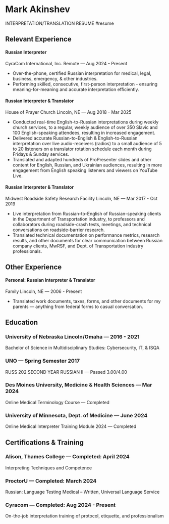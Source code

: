 # Mark Akinshev
INTERPRETATION/TRANSLATION RESUME
#resume 
## Relevant Experience

#### Russian Interpreter
CyraCom International, Inc.
Remote — Aug 2024 - Present
- Over-the-phone, certified Russian interpretation for medical, legal, business, emergency, & other industries.
- Performing skilled, consecutive, first-person interpretation - ensuring meaning-for-meaning and accurate interpretation efficiently.
#### Russian Interpreter & Translator
House of Prayer Church 
Lincoln, NE — Aug 2018 - Mar 2025
- Conducted real-time English-to-Russian interpretations during weekly church services, to a regular, weekly audience of over 350 Slavic and 100 English-speaking attendees, resulting in increased engagement.
- Delivered accurate Russian-to-English & English-to-Russian interpretation over live audio-receivers (radios) to a small audience of 5 to 20 listeners on a translator rotation schedule each month during Fridays & Sunday services.
- Translated and adapted hundreds of ProPresenter slides and other content for English, Russian, and Ukrainian audiences, resulting in more engagement from English speaking listeners and viewers on YouTube Live.
#### Russian Interpreter & Translator
Midwest Roadside Safety Research Facility
Lincoln, NE — Mar 2017 - Oct 2019
- Live interpretation from Russian-to-English of Russian-speaking clients in the Department of Transportation industry, to professors and collaborators during roadside-crash tests, meetings, and technical conversations on roadside-barrier research.
- Translated technical documentation on performance metrics, research results, and other documents for clear communication between Russian company clients, MwRSF, and Dept. of Transportation industry professionals.

## Other Experience

#### Personal: Russian Interpreter & Translator
Family
Lincoln, NE — 2006 - Present
- Translated work documents, taxes, forms, and other documents for my parents — anything from federal forms to casual conversation.

## Education

### University of Nebraska Lincoln/Omaha — 2016 - 2021
Bachelor of Science in Multidisciplinary Studies: Cybersecurity, IT, & ISQA
### UNO — Spring Semester 2017 
RUSS 202 SECOND YEAR RUSSIAN II — Passed 3.00/4.00
### Des Moines University, Medicine & Health Sciences — Mar 2024
Online Medical Terminology Course — Completed
### University of Minnesota, Dept. of Medicine — June 2024
Online Medical Interpreter Training Module 2024 — Completed

## Certifications & Training

### Alison, Thames College — Completed: April 2024
Interpreting Techniques and Competence
### ProctorU — Completed: March 2024
Russian: Language Testing Medical – Written, Universal Language Service 
### Cyracom — Completed: Aug 2024 - Present
On-the-job interpretation training of protocol, etiquette, and professionalism 